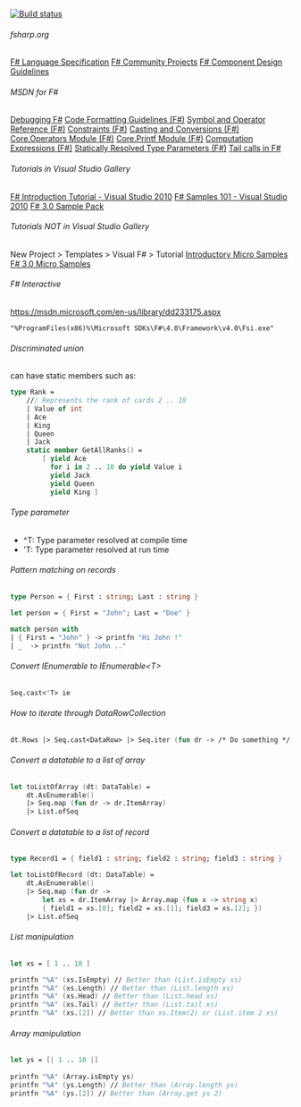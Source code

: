 [![Build status](https://ci.appveyor.com/api/projects/status/s4jjgea8khrku115?svg=true)](https://ci.appveyor.com/project/tatsuya/fsharp-utility-library)

###### fsharp.org
[F# Language Specification](http://fsharp.org/specs/language-spec)
[F# Community Projects](http://fsharp.org/community/projects)
[F# Component Design Guidelines](http://fsharp.org/specs/component-design-guidelines)

###### MSDN for F# #
[Debugging F#](https://msdn.microsoft.com/en-us/library/vstudio/ee843932.aspx)
[Code Formatting Guidelines (F#)](https://msdn.microsoft.com/en-us/library/dd233191.aspx)
[Symbol and Operator Reference (F#)](https://msdn.microsoft.com/en-us/library/dd233228.aspx)
[Constraints (F#)](https://msdn.microsoft.com/en-us/library/dd233203.aspx)
[Casting and Conversions (F#)](https://msdn.microsoft.com/en-us/library/dd233220.aspx)
[Core.Operators Module (F#)](https://msdn.microsoft.com/en-us/library/ee353754.aspx)
[Core.Printf Module (F#)](https://msdn.microsoft.com/en-us/library/ee370560.aspx)
[Computation Expressions (F#)](https://msdn.microsoft.com/en-us/library/dd233182.aspx)
[Statically Resolved Type Parameters (F#)](https://msdn.microsoft.com/en-us/library/dd548046.aspx)
[Tail calls in F#](http://blogs.msdn.com/b/fsharpteam/archive/2011/07/08/tail-calls-in-fsharp.aspx)

###### Tutorials in Visual Studio Gallery
[F# Introduction Tutorial - Visual Studio 2010](https://code.msdn.microsoft.com/windowsdesktop/F-Introduction-Tutorial-1707e309)
[F# Samples 101 - Visual Studio 2010](https://code.msdn.microsoft.com/windowsdesktop/F-Samples-101-0576cb9f)
[F# 3.0 Sample Pack](https://code.msdn.microsoft.com/windowsdesktop/F-30-Sample-Pack-d06ea11f)

###### Tutorials NOT in Visual Studio Gallery
New Project > Templates > Visual F# > Tutorial
[Introductory Micro Samples](https://fsharp3sample.codeplex.com/wikipage?Title=MicroSamples)
[F# 3.0 Micro Samples](https://fsharp3sample.codeplex.com/wikipage?Title=FSharp3Samples)

###### F# Interactive
https://msdn.microsoft.com/en-us/library/dd233175.aspx
```batch
"%ProgramFiles(x86)%\Microsoft SDKs\F#\4.0\Framework\v4.0\Fsi.exe"
```

###### Discriminated union
can have static members such as:
```fsharp
type Rank = 
    /// Represents the rank of cards 2 .. 10
    | Value of int
    | Ace
    | King
    | Queen
    | Jack
    static member GetAllRanks() = 
        [ yield Ace
          for i in 2 .. 10 do yield Value i
          yield Jack
          yield Queen
          yield King ]
```

###### Type parameter
* ^T: Type parameter resolved at compile time
* 'T: Type parameter resolved at run time

###### Pattern matching on records
```fsharp
type Person = { First : string; Last : string }

let person = { First = "John"; Last = "Doe" }

match person with 
| { First = "John" } -> printfn "Hi John !" 
| _  -> printfn "Not John .."
```
###### Convert IEnumerable to IEnumerable\<T>
```fsharp
Seq.cast<'T> ie
```

###### How to iterate through DataRowCollection
```fsharp
dt.Rows |> Seq.cast<DataRow> |> Seq.iter (fun dr -> /* Do something */)
```

###### Convert a datatable to a list of array
```fsharp
let toListOfArray (dt: DataTable) =
    dt.AsEnumerable()
    |> Seq.map (fun dr -> dr.ItemArray)
    |> List.ofSeq
```

###### Convert a datatable to a list of record
```fsharp
type Record1 = { field1 : string; field2 : string; field3 : string }

let toListOfRecord (dt: DataTable) =
    dt.AsEnumerable()
    |> Seq.map (fun dr ->
        let xs = dr.ItemArray |> Array.map (fun x -> string x)
        { field1 = xs.[0]; field2 = xs.[1]; field3 = xs.[2]; })
    |> List.ofSeq
```

###### List manipulation
```fsharp
let xs = [ 1 .. 10 ]

printfn "%A" (xs.IsEmpty) // Better than (List.isEmpty xs)
printfn "%A" (xs.Length) // Better than (List.length xs)
printfn "%A" (xs.Head) // Better than (List.head xs)
printfn "%A" (xs.Tail) // Better than (List.tail xs)
printfn "%A" (xs.[2]) // Better than xs.Item(2) or (List.item 2 xs)
```

###### Array manipulation
```fsharp
let ys = [| 1 .. 10 |]
 
printfn "%A" (Array.isEmpty ys)
printfn "%A" (ys.Length) // Better than (Array.length ys)
printfn "%A" (ys.[2]) // Better than (Array.get ys 2)
```

